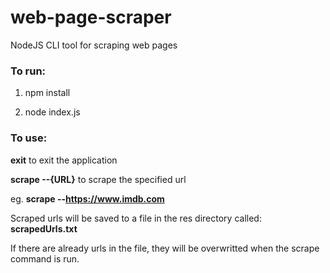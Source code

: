 # web-page-scraper
NodeJS CLI tool for scraping web pages

### To run:

  1. npm install

  2. node index.js

###  To use:

**exit** to exit the application

**scrape --{URL}** to scrape the specified url

eg. **scrape --https://www.imdb.com**

Scraped urls will be saved to a file in the res directory called: **scrapedUrls.txt**

If there are already urls in the file, they will be overwritted when the scrape command is run.
